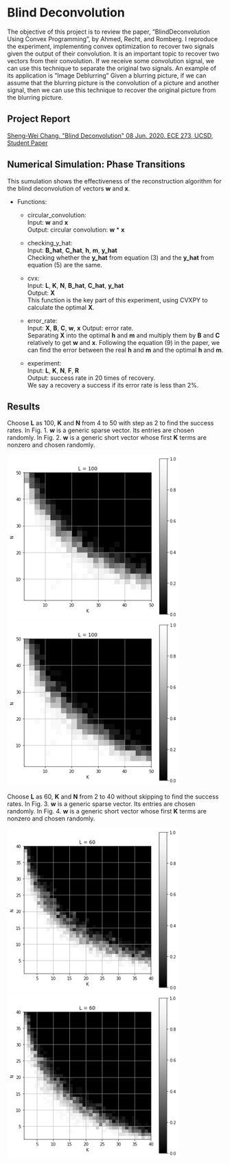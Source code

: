 # Blind Deconvolution

The objective of this project is to review the paper, ”BlindDeconvolution Using Convex Programming”, by Ahmed, Recht, and Romberg. I reproduce the experiment, implementing convex optimization to recover two signals given the output of their convolution. It is an important topic to recover two vectors from their convolution. If we receive some convolution signal, we can use this technique to separate the original two signals. An example of its application is ”Image Deblurring” Given a blurring picture, if we can assume that the blurring picture is the convolution of a picture and another signal, then we can use this technique to recover the original picture from the blurring picture.

## Project Report
[Sheng-Wei Chang. "Blind Deconvolution" 08 Jun. 2020. ECE 273, UCSD, Student Paper](/blind_deconvolution.pdf)

## Numerical Simulation: Phase Transitions
This sumulation shows the effectiveness of the reconstruction algorithm for the blind deconvolution of vectors **w** and **x**.

- Functions:
  - circular_convolution:\
    Input: **w** and **x**\
    Output: circular convolution: **w** * **x**

  - checking_y_hat:\
    Input: **B_hat**, **C_hat**, **h**, **m**, **y_hat**\
    Checking whether the **y_hat** from equation (3) and the **y_hat** from equation (5) are the same.

  - cvx:\
    Input: **L**, **K**, **N**, **B_hat**, **C_hat**, **y_hat**\
    Output: **X**\
    This function is the key part of this experiment, using CVXPY to calculate the optimal **X**.

  - error_rate:\
    Input: **X**, **B**, **C**, **w**, **x**
    Output: error rate.\
    Separating **X** into the optimal **h** and **m** and multiply them by **B** and **C** relatively to get **w** and **x**. Following the equation (9) in the paper, we can find the error between the real **h** and **m** and the optimal **h** and **m**.

  - experiment:\
    Input: **L**, **K**, **N**, **F**, **R**\
    Output: success rate in 20 times of recovery.\
    We say a recovery a success if its error rate is less than $2\%$.

## Results
Choose **L** as 100, **K** and **N** from 4 to 50 with step as 2 to find the success rates. In Fig. 1. **w** is a generic sparse vector. Its entries are chosen randomly. In Fig. 2. **w** is a generic short vector whose first **K** terms are nonzero and chosen randomly.

<p float="left">
  <img src="/Result/a100.png" width="400">
  <img src="/Result/b100.png" width="400">
</p>

Choose **L** as 60, **K** and **N** from 2 to 40 without skipping to find the success rates. In Fig. 3. **w** is a generic sparse vector. Its entries are chosen randomly. In Fig. 4. **w** is a generic short vector whose first **K** terms are nonzero and chosen randomly.

<p float="left">
  <img src="/Result/a60.png" width="400">
  <img src="/Result/b60.png" width="400">
</p>
